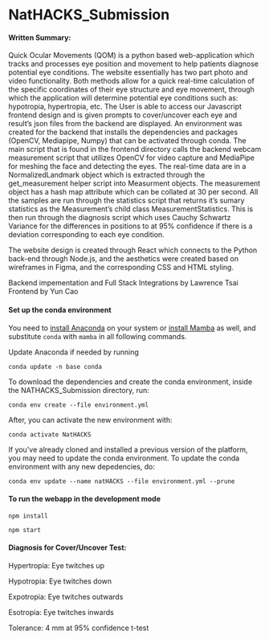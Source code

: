 # NatHACKS_Submission

#### Written Summary:

Quick Ocular Movements (QOM) is a python based web-application which tracks and processes eye position and movement to help patients diagnose potential eye conditions. The website essentially has two part photo and video functionality. Both methods allow for a quick real-time calculation of the specific coordinates of their eye structure and eye movement, through which the application will determine potential eye conditions such as: hypotropia, hypertropia, etc. The User is able to access our Javascript frontend design and is given prompts to cover/uncover each eye and result’s json files from the backend are displayed. An environment was created for the backend that installs the dependencies and packages (OpenCV, Mediapipe, Numpy) that can be activated through conda. The main script that is found in the frontend directory calls the backend webcam measurement script that utilizes OpenCV for video capture and MediaPipe for meshing the face and detecting the eyes. The real-time data are in a NormalizedLandmark object which is extracted through the get_measurement helper script into Measurment objects. The measurement object has a hash map attribute which can be collated at 30 per second. All the samples are run through the statistics script that returns it’s sumary statistics as the Measurement’s child class MeasurementStatistics. This is then run through the diagnosis script which uses Cauchy Schwartz Variance for the differences in positions to at 95% confidence if there is a deviation corresponding to each eye condition. 

The website design is created through React which connects to the Python back-end through Node.js, and the aesthetics were created based on wireframes in Figma, and 
the corresponding CSS and HTML styling.

Backend impementation and Full Stack Integrations by Lawrence Tsai
Frontend by Yun Cao

#### Set up the conda environment

You need to [install Anaconda](https://docs.anaconda.com/anaconda/install/index.html) on your system or [install Mamba](https://github.com/mamba-org/mamba) as well, and substitute `conda` with `mamba` in all following commands.

Update Anaconda if needed by running

```
conda update -n base conda
```

To download the dependencies and create the conda environment, inside the NATHACKS_Submission directory, run:

```
conda env create --file environment.yml
```

After, you can activate the new environment with:

```
conda activate NatHACKS
```

If you've already cloned and installed a previous version of the platform, you may need to update the conda environment. To update the conda environment with any new depedencies, do:

```
conda env update --name natHACKS --file environment.yml --prune
```


#### To run the webapp in the development mode

```
npm install
```
```
npm start
```

#### Diagnosis for Cover/Uncover Test:

Hypertropia: Eye twitches up

Hypotropia: Eye twitches down

Expotropia: Eye twitches outwards

Esotropia: Eye twitches inwards

Tolerance: 4 mm at 95% confidence t-test
